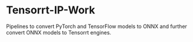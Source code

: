 # Tensorrt-IP-Work
Pipelines to convert PyTorch and TensorFlow models to ONNX and further convert ONNX models to Tensorrt engines.
